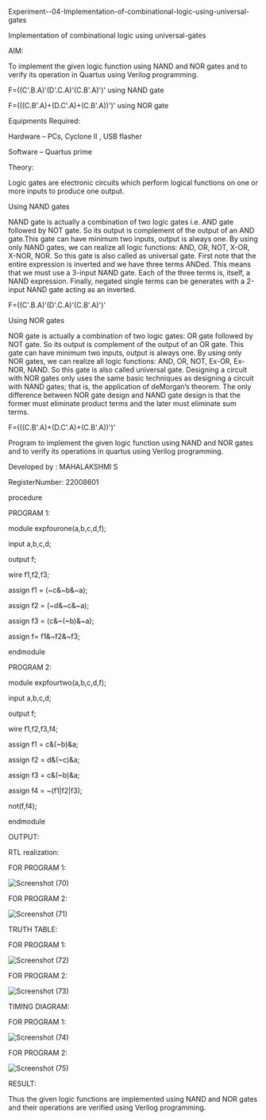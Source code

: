Experiment--04-Implementation-of-combinational-logic-using-universal-gates

Implementation of combinational logic using universal-gates

 
AIM:
   
   To implement the given logic function using NAND and NOR gates and to verify its operation in Quartus using Verilog programming.

F=((C'.B.A)'(D'.C.A)'(C.B'.A)')' using NAND gate

F=(((C.B'.A)+(D.C'.A)+(C.B'.A))')' using NOR gate

Equipments Required:

  Hardware – PCs, Cyclone II , USB flasher
  
  Software – Quartus prime


Theory:

Logic gates are electronic circuits which perform logical functions on one or more inputs to produce one output. 

Using NAND gates

NAND gate is actually a combination of two logic gates i.e. AND gate followed by NOT gate. So its output is complement of the output of an AND gate.This gate can have minimum two inputs, output is always one. By using only NAND gates, we can realize all logic functions: AND, OR, NOT, X-OR, X-NOR, NOR. So this gate is also called as universal gate. First note that the entire expression is inverted and we have three terms ANDed. This means that we must use a 3-input NAND gate. Each of the three terms is, itself, a NAND expression. Finally, negated single terms can be generates with a 2-input NAND gate acting as an inverted.

F=((C'.B.A)'(D'.C.A)'(C.B'.A)')'


Using NOR gates

NOR gate is actually a combination of two logic gates: OR gate followed by NOT gate. So its output is complement of the output of an OR gate. This gate can have minimum two inputs, output is always one. By using only NOR gates, we can realize all logic functions: AND, OR, NOT, Ex-OR, Ex-NOR, NAND. So this gate is also called universal gate. Designing a circuit with NOR gates only uses the same basic techniques as designing a circuit with NAND gates; that is, the application of deMorgan’s theorem. The only difference between NOR gate design and NAND gate design is that the former must eliminate product terms and the later must eliminate sum terms.

F=(((C.B'.A)+(D.C'.A)+(C.B'.A))')'


Program to implement the given logic function using NAND and NOR gates and to verify its operations in quartus using Verilog programming.

Developed by : MAHALAKSHMI S 

RegisterNumber:  22008601

procedure

PROGRAM 1:

module expfourone(a,b,c,d,f);

input a,b,c,d;

output f;

wire f1,f2,f3;

assign f1 = (~c&~b&~a);

assign f2 = (~d&~c&~a);

assign f3 = (c&~(~b)&~a);

assign f= f1&~f2&~f3;

endmodule

PROGRAM 2:

module expfourtwo(a,b,c,d,f);

input a,b,c,d;

output f;

wire f1,f2,f3,f4;

assign f1 = c&(~b)&a;

assign f2 = d&(~c)&a;

assign f3 = c&(~b)&a;

assign f4 = ~(f1|f2|f3);

not(f,f4);

endmodule

OUTPUT:

RTL realization:

FOR PROGRAM 1:

![Screenshot (70)](https://user-images.githubusercontent.com/122199968/213875096-e55c6d6d-be84-46ea-be54-3137e7f91e3b.png)


FOR PROGRAM 2:

![Screenshot (71)](https://user-images.githubusercontent.com/122199968/213875158-44e199e0-adcf-4f46-95d0-39928992e62b.png)


TRUTH TABLE:

FOR PROGRAM 1:

![Screenshot (72)](https://user-images.githubusercontent.com/122199968/213875221-7523a059-14fb-48bf-a02e-a0e60a211a56.png)

FOR PROGRAM 2:

![Screenshot (73)](https://user-images.githubusercontent.com/122199968/213875280-81b993fe-fcfc-4c8a-8057-e06e0db4b340.png)

TIMING DIAGRAM:

FOR PROGRAM 1:


![Screenshot (74)](https://user-images.githubusercontent.com/122199968/213875325-10ec35b9-9495-4153-b5ef-b62839f78f22.png)


FOR PROGRAM 2:


![Screenshot (75)](https://user-images.githubusercontent.com/122199968/213875394-cd835930-8d9b-4b2c-970b-84b65e8f972c.png)


RESULT:

Thus the given logic functions are implemented using NAND and NOR gates and their operations are verified using Verilog programming.





